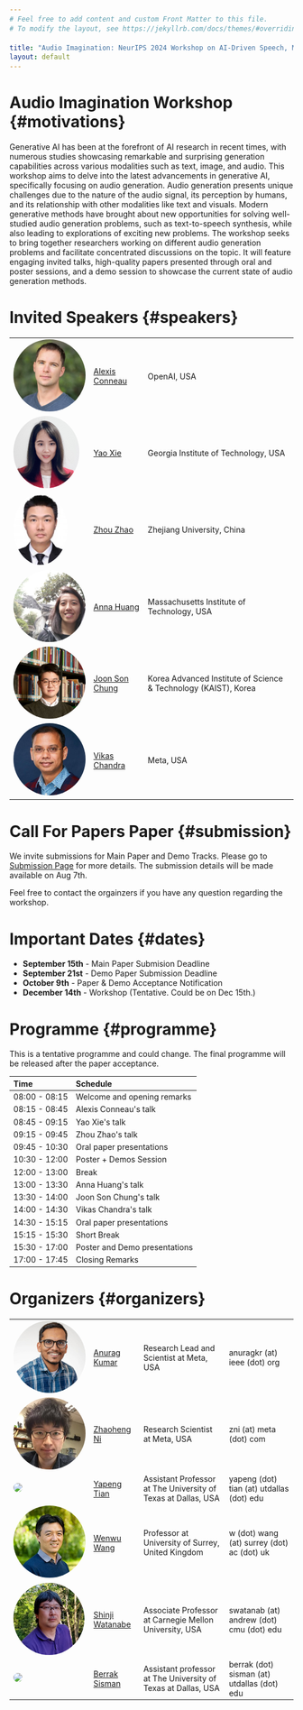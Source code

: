 ```yaml
---
# Feel free to add content and custom Front Matter to this file.
# To modify the layout, see https://jekyllrb.com/docs/themes/#overriding-theme-defaults

title: "Audio Imagination: NeurIPS 2024 Workshop on AI-Driven Speech, Music, and Sound Generation"
layout: default
---
```


# Audio Imagination Workshop {#motivations}

Generative AI has been at the forefront of AI research in recent times, with numerous studies showcasing remarkable and surprising generation capabilities across various modalities such as text, image, and audio. This workshop aims to delve into the latest advancements in generative AI, specifically focusing on audio generation. Audio generation presents unique challenges due to the nature of the audio signal, its perception by humans, and its relationship with other modalities like text and visuals. Modern generative methods have brought about new opportunities for solving well-studied audio generation problems, such as text-to-speech synthesis, while also leading to explorations of exciting new problems. The workshop seeks to bring together researchers working on different audio generation problems and facilitate concentrated discussions on the topic. It will feature engaging invited talks, high-quality papers presented through oral and poster sessions, and a demo session to showcase the current state of audio generation methods.

# Invited Speakers {#speakers}

<table style="border-collapse: collapse; border: none;">
<tr style="border: none;">
    <td style="border: none;">
        <img style="width: auto; height: auto;  max-height:128px;  max-width:128px; position: relative; overflow: hidden; border-radius: 50%;"
        src="./assets/img/alexis_conneau.jpeg">
    </td>
    <td style="border: none;"><a href="https://scholar.google.fr/citations?user=45KfCpgAAAAJ">Alexis Conneau</a></td>
    <td style="border: none;">OpenAI, USA</td>
</tr>
<tr style="border: none;">
    <td style="border: none;">
        <img style="width: auto; height: auto;  max-height:128px;  max-width:128px; position: relative; overflow: hidden; border-radius: 50%;"
        src="./assets/img/yao_xie.jpg">
    </td>
    <td style="border: none;"><a href="https://www2.isye.gatech.edu/~yxie77/">Yao Xie</a></td>
    <td style="border: none;">Georgia Institute of Technology, USA</td>
</tr>
<tr style="border: none;">
    <td style="border: none;">
        <img style="width: auto; height: auto;  max-height:128px;  max-width:128px; position: relative; overflow: hidden; border-radius: 50%;"
        src="./assets/img/zhou_zhao.jpg">
    </td>
    <td style="border: none;"><a href="https://mypage.zju.edu.cn/zhaozhou">Zhou Zhao</a></td>
    <td style="border: none;">Zhejiang University, China</td>
</tr>
<tr style="border: none;">
    <td style="border: none;">
        <img style="width: auto; height: auto;  max-height:128px;  max-width:128px; position: relative; overflow: hidden; border-radius: 50%;"
        src="./assets/img/anna_huang.jpg">
    </td>
    <td style="border: none;"><a href="https://czhuang.github.io/">Anna Huang</a></td>
    <td style="border: none;">Massachusetts Institute of Technology, USA</td>
</tr>
<tr style="border: none;">
    <td style="border: none;">
        <img style="width: auto; height: auto;  max-height:128px;  max-width:128px; position: relative; overflow: hidden; border-radius: 50%;"
        src="./assets/img/joon_soo.jpeg">
    </td>
    <td style="border: none;"><a href="https://mm.kaist.ac.kr/joon/">Joon Son Chung</a></td>
    <td style="border: none;">Korea Advanced Institute of Science & Technology (KAIST), Korea</td>
</tr>
<tr style="border: none;">
    <td style="border: none;">
        <img style="width: auto; height: auto;  max-height:128px;  max-width:128px; position: relative; overflow: hidden; border-radius: 50%;"
        src="./assets/img/vikas_chandra.jpg">
    </td>
    <td style="border: none;"><a href="https://v-chandra.github.io/">Vikas Chandra</a></td>
    <td style="border: none;">Meta, USA</td>
</tr>
</table>

# Call For Papers Paper {#submission}
We invite submissions for Main Paper and Demo Tracks. Please go to [Submission Page](./paper_submission.html) for more details. The submission details will be made available on Aug 7th.

Feel free to contact the orgainzers if you have any question regarding the workshop.

# Important Dates {#dates}

- **September 15th** - Main Paper Submision Deadline
- **September 21st** - Demo Paper Submission Deadline
- **October 9th** - Paper & Demo Acceptance Notification
- **December 14th** - Workshop (Tentative. Could be on Dec 15th.)


# Programme {#programme}
This is a tentative programme and could change. The final programme will be released after the paper acceptance.

| Time  | Schedule |
| :--   | :--  |
| 08:00 - 08:15 | Welcome and opening remarks |
| 08:15 - 08:45 | Alexis Conneau's talk |
| 08:45 - 09:15 | Yao Xie's talk |
| 09:15 - 09:45 | Zhou Zhao's talk |
| 09:45 - 10:30 | Oral paper presentations |
| 10:30 - 12:00 | Poster + Demos Session |
| 12:00 - 13:00 | Break |
| 13:00 - 13:30 | Anna Huang's talk |
| 13:30 - 14:00 | Joon Son Chung's talk |
| 14:00 - 14:30 | Vikas Chandra's talk |
| 14:30 - 15:15 | Oral paper presentations |
| 15:15 - 15:30 | Short Break |
| 15:30 - 17:00 | Poster and Demo presentations |
| 17:00 - 17:45 | Closing Remarks |



# Organizers {#organizers}

<table style="border-collapse: collapse; border: none;">
<tr style="border: none;">
    <td style="border: none;">
        <img style="width: auto; height: auto;  max-height:128px;  max-width:128px; position: relative; overflow: hidden; border-radius: 50%;"
        src="./assets/img/anurag_kumar.jpg">
    </td>
    <td style="border: none;"><a href="https://anuragkr90.github.io">Anurag Kumar</a></td>
    <td style="border: none;">Research Lead and Scientist at Meta, USA</td>
    <td style="border: none;">anuragkr (at) ieee (dot) org</td>
</tr>
<tr style="border: none;">
    <td style="border: none;">
        <img style="width: auto; height: auto;  max-height:128px;  max-width:128px; position: relative; overflow: hidden; border-radius: 50%;"
        src="./assets/img/zhaoheng_ni.jpg">
    </td>
    <td style="border: none;"><a href="https://nateanl.github.io/">Zhaoheng Ni</a></td>
    <td style="border: none;">Research Scientist at Meta, USA</td>
     <td style="border: none;">zni (at) meta (dot) com</td>
</tr>
<tr style="border: none;">
    <td style="border: none;">
        <img style="width: auto; height: auto;  max-height:128px;  max-width:128px; position: relative; overflow: hidden; border-radius: 50%;"
        src="./assets/img/yapeng_tian.jpg">
    </td>
    <td style="border: none;"><a href="https://www.yapengtian.com/">Yapeng Tian</a></td>
    <td style="border: none;">Assistant Professor at The University of Texas at Dallas, USA</td>
    <td style="border: none;">yapeng (dot) tian (at) utdallas (dot) edu</td>
</tr>
<tr style="border: none;">
    <td style="border: none;">
        <img style="width: auto; height: auto;  max-height:128px;  max-width:128px; position: relative; overflow: hidden; border-radius: 50%;"
        src="./assets/img/wenwu_wang.webp">
    </td>
    <td style="border: none;"><a href="https://www.surrey.ac.uk/people/wenwu-wang">Wenwu Wang</a></td>
    <td style="border: none;">Professor at University of Surrey, United Kingdom</td>
     <td style="border: none;">w (dot) wang (at) surrey (dot) ac (dot) uk</td>
</tr>
<tr style="border: none;">
    <td style="border: none;">
        <img style="width: auto; height: auto;  max-height:128px;  max-width:128px; position: relative; overflow: hidden; border-radius: 50%;"
        src="./assets/img/shinji_watanabe.jpg">
    </td>
    <td style="border: none;"><a href="https://sites.google.com/view/shinjiwatanabe">Shinji Watanabe</a></td>
    <td style="border: none;">Associate Professor at Carnegie Mellon University, USA</td>
    <td style="border: none;">swatanab (at) andrew (dot) cmu (dot) edu</td>
</tr>
<tr style="border: none;">
    <td style="border: none;">
        <img style="width: auto; height: auto;  max-height:128px;  max-width:128px; position: relative; overflow: hidden; border-radius: 50%;"
        src="./assets/img/berrek_sisman.png">
    </td>
    <td style="border: none;"><a href="https://ece.utdallas.edu/staff/sisman/">Berrak Sisman</a></td>
    <td style="border: none;">Assistant professor at The University of Texas at Dallas, USA</td>
    <td style="border: none;">berrak (dot) sisman (at) utdallas (dot) edu</td>
</tr>
</table>
